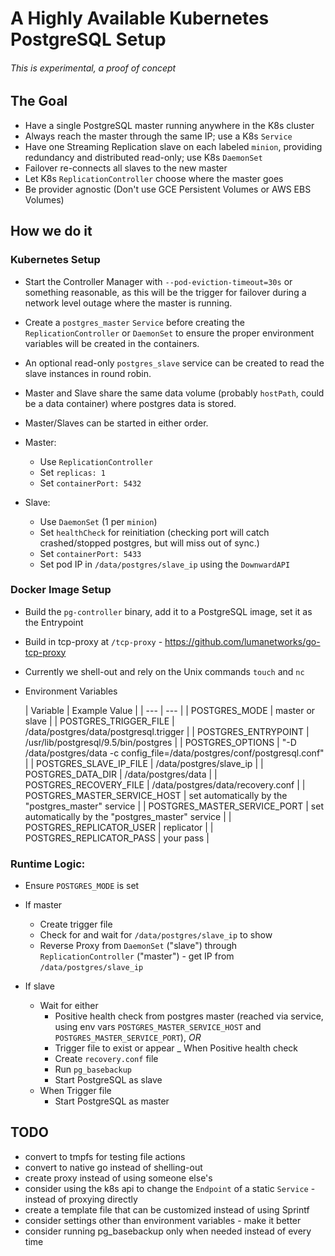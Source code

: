 # A Highly Available Kubernetes PostgreSQL Setup

###### This is experimental, a proof of concept

## The Goal
- Have a single PostgreSQL master running anywhere in the K8s cluster
- Always reach the master through the same IP; use a K8s `Service`
- Have one Streaming Replication slave on each labeled `minion`, providing redundancy and distributed read-only; use K8s `DaemonSet`
- Failover re-connects all slaves to the new master
- Let K8s `ReplicationController` choose where the master goes
- Be provider agnostic (Don't use GCE Persistent Volumes or AWS EBS Volumes)

## How we do it

### Kubernetes Setup
- Start the Controller Manager with `--pod-eviction-timeout=30s` or something reasonable, as this will be the trigger for failover during a network level outage where the master is running.
- Create a `postgres_master` `Service` before creating the `ReplicationController` or `DaemonSet` to ensure the proper environment variables will be created in the containers.
- An optional read-only `postgres_slave` service can be created to read the slave instances in round robin.
- Master and Slave share the same data volume (probably `hostPath`, could be a data container) where postgres data is stored.
- Master/Slaves can be started in either order.

- Master:
  - Use `ReplicationController`
  - Set `replicas: 1`
  - Set `containerPort: 5432`

- Slave:
  - Use `DaemonSet` (1 per `minion`)
  - Set `healthCheck` for reinitiation (checking port will catch crashed/stopped postgres, but will miss out of sync.)
  - Set `containerPort: 5433`
  - Set pod IP in `/data/postgres/slave_ip` using the `DownwardAPI`

### Docker Image Setup
- Build the `pg-controller` binary, add it to a PostgreSQL image, set it as the Entrypoint
- Build in tcp-proxy at `/tcp-proxy` - https://github.com/lumanetworks/go-tcp-proxy
- Currently we shell-out and rely on the Unix commands `touch` and `nc`
- Environment Variables

  | Variable | Example Value |
| --- | --- |
| POSTGRES_MODE | master or slave |
| POSTGRES_TRIGGER_FILE | /data/postgres/data/postgresql.trigger |
| POSTGRES_ENTRYPOINT | /usr/lib/postgresql/9.5/bin/postgres |
| POSTGRES_OPTIONS | "-D /data/postgres/data -c config_file=/data/postgres/conf/postgresql.conf" |
| POSTGRES_SLAVE_IP_FILE | /data/postgres/slave_ip |
| POSTGRES_DATA_DIR | /data/postgres/data |
| POSTGRES_RECOVERY_FILE | /data/postgres/data/recovery.conf |
| POSTGRES_MASTER_SERVICE_HOST | set automatically by the "postgres_master" service |
| POSTGRES_MASTER_SERVICE_PORT | set automatically by the "postgres_master" service |
| POSTGRES_REPLICATOR_USER | replicator |
| POSTGRES_REPLICATOR_PASS | your pass |

### Runtime Logic:
- Ensure `POSTGRES_MODE` is set
- If master
  - Create trigger file
  - Check for and wait for `/data/postgres/slave_ip` to show
  - Reverse Proxy from `DaemonSet` ("slave") through `ReplicationController` ("master") - get IP from `/data/postgres/slave_ip`

- If slave
  - Wait for either
    - Positive health check from postgres master (reached via service, using env vars `POSTGRES_MASTER_SERVICE_HOST` and `POSTGRES_MASTER_SERVICE_PORT`), *OR*
    - Trigger file to exist or appear
  _ When Positive health check
    - Create `recovery.conf` file
    - Run `pg_basebackup`
    - Start PostgreSQL as slave
  - When Trigger file
    - Start PostgreSQL as master

## TODO
- convert to tmpfs for testing file actions
- convert to native go instead of shelling-out
- create proxy instead of using someone else's
- consider using the k8s api to change the `Endpoint` of a static `Service` - instead of proxying directly
- create a template file that can be customized instead of using Sprintf
- consider settings other than environment variables - make it better
- consider running pg_basebackup only when needed instead of every time
